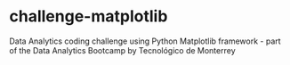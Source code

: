 # challenge-matplotlib
Data Analytics coding challenge using Python Matplotlib framework - part of the Data Analytics Bootcamp by Tecnológico de Monterrey 
